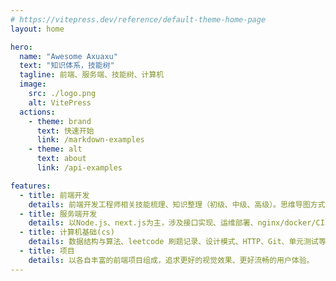 ```yaml
---
# https://vitepress.dev/reference/default-theme-home-page
layout: home

hero:
  name: "Awesome Axuaxu"
  text: "知识体系，技能树"
  tagline: 前端、服务端、技能树、计算机
  image:
    src: ./logo.png
    alt: VitePress
  actions:
    - theme: brand
      text: 快速开始
      link: /markdown-examples
    - theme: alt
      text: about
      link: /api-examples

features:
  - title: 前端开发
    details: 前端开发工程师相关技能梳理、知识整理（初级、中级、高级）。思维导图方式记录、实现结构化、体系化、树形成长
  - title: 服务端开发
    details: 以Node.js、next.js为主，涉及接口实现、运维部署、nginx/docker/CI、CD 等
  - title: 计算机基础(cs)
    details: 数据结构与算法、leetcode 刷题记录、设计模式、HTTP、Git、单元测试等
  - title: 项目
    details: 以各自丰富的前端项目组成，追求更好的视觉效果、更好流畅的用户体验。
---
```


